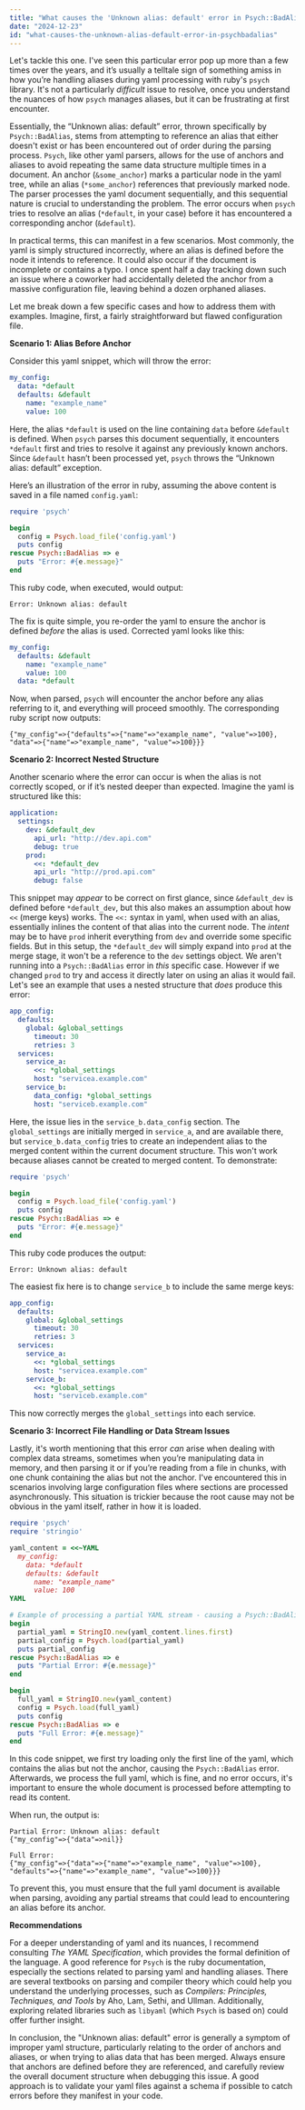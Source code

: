 ```yaml
---
title: "What causes the 'Unknown alias: default' error in Psych::BadAlias?"
date: "2024-12-23"
id: "what-causes-the-unknown-alias-default-error-in-psychbadalias"
---
```


Let's tackle this one. I've seen this particular error pop up more than a few times over the years, and it’s usually a telltale sign of something amiss in how you’re handling aliases during yaml processing with ruby's `psych` library. It's not a particularly *difficult* issue to resolve, once you understand the nuances of how `psych` manages aliases, but it can be frustrating at first encounter.

Essentially, the “Unknown alias: default” error, thrown specifically by `Psych::BadAlias`, stems from attempting to reference an alias that either doesn't exist or has been encountered out of order during the parsing process. `Psych`, like other yaml parsers, allows for the use of anchors and aliases to avoid repeating the same data structure multiple times in a document. An anchor (`&some_anchor`) marks a particular node in the yaml tree, while an alias (`*some_anchor`) references that previously marked node. The parser processes the yaml document sequentially, and this sequential nature is crucial to understanding the problem. The error occurs when `psych` tries to resolve an alias (`*default`, in your case) before it has encountered a corresponding anchor (`&default`).

In practical terms, this can manifest in a few scenarios. Most commonly, the yaml is simply structured incorrectly, where an alias is defined before the node it intends to reference. It could also occur if the document is incomplete or contains a typo. I once spent half a day tracking down such an issue where a coworker had accidentally deleted the anchor from a massive configuration file, leaving behind a dozen orphaned aliases.

Let me break down a few specific cases and how to address them with examples. Imagine, first, a fairly straightforward but flawed configuration file.

**Scenario 1: Alias Before Anchor**

Consider this yaml snippet, which will throw the error:

```yaml
my_config:
  data: *default
  defaults: &default
    name: "example_name"
    value: 100
```

Here, the alias `*default` is used on the line containing `data` before `&default` is defined. When `psych` parses this document sequentially, it encounters `*default` first and tries to resolve it against any previously known anchors. Since `&default` hasn’t been processed yet, `psych` throws the “Unknown alias: default” exception.

Here’s an illustration of the error in ruby, assuming the above content is saved in a file named `config.yaml`:

```ruby
require 'psych'

begin
  config = Psych.load_file('config.yaml')
  puts config
rescue Psych::BadAlias => e
  puts "Error: #{e.message}"
end
```

This ruby code, when executed, would output:

```
Error: Unknown alias: default
```

The fix is quite simple, you re-order the yaml to ensure the anchor is defined *before* the alias is used. Corrected yaml looks like this:

```yaml
my_config:
  defaults: &default
    name: "example_name"
    value: 100
  data: *default
```

Now, when parsed, `psych` will encounter the anchor before any alias referring to it, and everything will proceed smoothly. The corresponding ruby script now outputs:

```
{"my_config"=>{"defaults"=>{"name"=>"example_name", "value"=>100}, "data"=>{"name"=>"example_name", "value"=>100}}}
```

**Scenario 2: Incorrect Nested Structure**

Another scenario where the error can occur is when the alias is not correctly scoped, or if it’s nested deeper than expected. Imagine the yaml is structured like this:

```yaml
application:
  settings:
    dev: &default_dev
      api_url: "http://dev.api.com"
      debug: true
    prod:
      <<: *default_dev
      api_url: "http://prod.api.com"
      debug: false
```

This snippet may *appear* to be correct on first glance, since `&default_dev` is defined before `*default_dev`, but this also makes an assumption about how `<<` (merge keys) works. The `<<:` syntax in yaml, when used with an alias, essentially inlines the content of that alias into the current node. The *intent* may be to have `prod` inherit everything from `dev` and override some specific fields. But in this setup, the `*default_dev` will simply expand into `prod` at the merge stage, it won't be a reference to the `dev` settings object. We aren't running into a `Psych::BadAlias` error in *this* specific case. However if we changed `prod` to try and access it directly later on using an alias it would fail. Let's see an example that uses a nested structure that *does* produce this error:

```yaml
app_config:
  defaults:
    global: &global_settings
      timeout: 30
      retries: 3
  services:
    service_a:
      <<: *global_settings
      host: "servicea.example.com"
    service_b:
      data_config: *global_settings
      host: "serviceb.example.com"
```

Here, the issue lies in the `service_b.data_config` section. The `global_settings` are initially merged in `service_a`, and are available there, but `service_b.data_config` tries to create an independent alias to the merged content within the current document structure. This won't work because aliases cannot be created to merged content. To demonstrate:

```ruby
require 'psych'

begin
  config = Psych.load_file('config.yaml')
  puts config
rescue Psych::BadAlias => e
  puts "Error: #{e.message}"
end
```

This ruby code produces the output:

```
Error: Unknown alias: default
```

The easiest fix here is to change `service_b` to include the same merge keys:

```yaml
app_config:
  defaults:
    global: &global_settings
      timeout: 30
      retries: 3
  services:
    service_a:
      <<: *global_settings
      host: "servicea.example.com"
    service_b:
      <<: *global_settings
      host: "serviceb.example.com"
```

This now correctly merges the `global_settings` into each service.

**Scenario 3: Incorrect File Handling or Data Stream Issues**

Lastly, it's worth mentioning that this error *can* arise when dealing with complex data streams, sometimes when you’re manipulating data in memory, and then parsing it or if you’re reading from a file in chunks, with one chunk containing the alias but not the anchor. I've encountered this in scenarios involving large configuration files where sections are processed asynchronously. This situation is trickier because the root cause may not be obvious in the yaml itself, rather in how it is loaded.

```ruby
require 'psych'
require 'stringio'

yaml_content = <<~YAML
  my_config:
    data: *default
    defaults: &default
      name: "example_name"
      value: 100
YAML

# Example of processing a partial YAML stream - causing a Psych::BadAlias
begin
  partial_yaml = StringIO.new(yaml_content.lines.first)
  partial_config = Psych.load(partial_yaml)
  puts partial_config
rescue Psych::BadAlias => e
  puts "Partial Error: #{e.message}"
end

begin
  full_yaml = StringIO.new(yaml_content)
  config = Psych.load(full_yaml)
  puts config
rescue Psych::BadAlias => e
  puts "Full Error: #{e.message}"
end
```

In this code snippet, we first try loading only the first line of the yaml, which contains the alias but not the anchor, causing the `Psych::BadAlias` error. Afterwards, we process the full yaml, which is fine, and no error occurs, it's important to ensure the whole document is processed before attempting to read its content.

When run, the output is:

```
Partial Error: Unknown alias: default
{"my_config"=>{"data"=>nil}}
```

```
Full Error:
{"my_config"=>{"data"=>{"name"=>"example_name", "value"=>100}, "defaults"=>{"name"=>"example_name", "value"=>100}}}
```

To prevent this, you must ensure that the full yaml document is available when parsing, avoiding any partial streams that could lead to encountering an alias before its anchor.

**Recommendations**

For a deeper understanding of yaml and its nuances, I recommend consulting *The YAML Specification*, which provides the formal definition of the language. A good reference for `Psych` is the ruby documentation, especially the sections related to parsing yaml and handling aliases. There are several textbooks on parsing and compiler theory which could help you understand the underlying processes, such as *Compilers: Principles, Techniques, and Tools* by Aho, Lam, Sethi, and Ullman. Additionally, exploring related libraries such as `libyaml` (which `Psych` is based on) could offer further insight.

In conclusion, the "Unknown alias: default" error is generally a symptom of improper yaml structure, particularly relating to the order of anchors and aliases, or when trying to alias data that has been merged. Always ensure that anchors are defined before they are referenced, and carefully review the overall document structure when debugging this issue. A good approach is to validate your yaml files against a schema if possible to catch errors before they manifest in your code.
